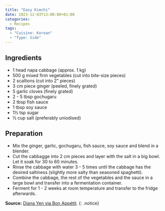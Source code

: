 ```yaml
---
title: "Easy Kimchi"
date: 2023-12-03T13:00:00+01:00
categories:
  - Recipes
tags:
  - "Cuisine: Korean"
  - "Type: Side"
---
```


## Ingredients

* 1 head napa cabbage (approx. 1 kg)
* 500 g mixed firm vegetables (cut into bite-size pieces)
* 2 scallions (cut into 2" pieces)
* 3 cm piece ginger (peeled, finely grated)
* 5 garlic cloves (finely grated)
* 2 - 5 tbsp gochugaru
* 2 tbsp fish sauce
* 1 tbsp soy sauce
* 1½ tsp sugar
* ½ cup salt (preferably uniodised)

## Preparation

* Mix the ginger, garlic, gochugaru, fish sauce, soy sauce and blend in a blender.
* Cut the cabbagge into 2 cm pieces and layer with the salt in a big bowl. Let it soak for 30 to 60 minutes.
* Rinse the cabbage with water 3 - 5 times until the cabbage has the desired saltiness (slightly more salty than seasoned spaghetti).
* Combine the cabbage, the rest of the vegetables and the sauce in a large bowl and transfer into a fermentation container.
* Ferment for 1 - 2 weeks at room temperature and transfer to the fridge afterwards.

**Source:** [Diana Yen via Bon Appétit](https://www.bonappetit.com/recipe/clean-out-the-fridge-kimchi).
{: .notice}
